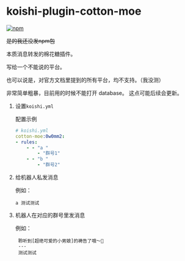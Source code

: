 # koishi-plugin-cotton-moe

[![npm](https://img.shields.io/npm/v/koishi-plugin-cotton-moe?style=flat-square)](https://www.npmjs.com/package/koishi-plugin-cotton-moe)

~~是的我还没发npm包~~

本质消息转发的棉花糖插件。

写给一个不能说的平台。

也可以说是，对官方文档里提到的所有平台，均不支持。（我没测）

非常简单粗暴，目前用的时候不能打开 database。
这点可能后续会更新。


1. 设置`koishi.yml`
   
   配置示例
    ```yaml
    # koishi.yml
    cotton-moe:0w0mm2:
    - rules:
        - - "a "
            - "群号1"
        - - "b "
            - "群号2"
    ```

2. 给机器人私发消息
   
   例如：
   ```
   a 测试测试
   ```
3. 机器人在对应的群号里发消息
   
   例如：
   ```
    聆听到[超绝可爱的小男娘]的祷告了哦～🌸
    ---
    测试测试
   ```
